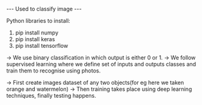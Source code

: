 --- Used to classify image --- 

Python libraries to install:
1. pip install numpy
2. pip install keras
3. pip install tensorflow

 -> We use binary classification in which output is either 0 or 1.
 -> We follow supervised learning where we define set of inputs and outputs classes and train them to recognise using photos.

-> First create images dataset of any two objects(for eg here we taken orange and watermelon)
-> Then training takes place using deep learning techniques, finally testing happens.
